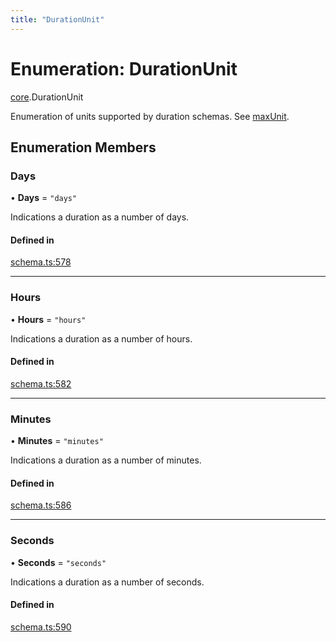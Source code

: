 ```yaml
---
title: "DurationUnit"
---
```

# Enumeration: DurationUnit

[core](../modules/core.md).DurationUnit

Enumeration of units supported by duration schemas. See [maxUnit](../interfaces/core.DurationSchema.md#maxunit).

## Enumeration Members

### Days

• **Days** = ``"days"``

Indications a duration as a number of days.

#### Defined in

[schema.ts:578](https://github.com/coda/packs-sdk/blob/main/schema.ts#L578)

___

### Hours

• **Hours** = ``"hours"``

Indications a duration as a number of hours.

#### Defined in

[schema.ts:582](https://github.com/coda/packs-sdk/blob/main/schema.ts#L582)

___

### Minutes

• **Minutes** = ``"minutes"``

Indications a duration as a number of minutes.

#### Defined in

[schema.ts:586](https://github.com/coda/packs-sdk/blob/main/schema.ts#L586)

___

### Seconds

• **Seconds** = ``"seconds"``

Indications a duration as a number of seconds.

#### Defined in

[schema.ts:590](https://github.com/coda/packs-sdk/blob/main/schema.ts#L590)
